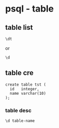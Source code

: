 
# psql  -  table


## table list

```
\dt
```

or

```
\d
```


## table cre

```
create table tst (
  id   integer, 
  name varchar(10)
);
```


### table desc

```
\d table-name
```


